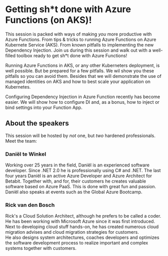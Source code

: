 # Getting sh\*t done with Azure Functions (on AKS)!

This session is packed with ways of making _you_ more productive with Azure Functions. From tips & tricks 
to running Azure Functions on Azure Kubernete Service (AKS). From known pitfalls to implementing the new Dependency Injection. Join 
us during this session and walk out with a well-filled toolbox ready to get sh\*t done with Azure Functions!

Running Azure Functions in AKS, or any other Kuberneters deployment, is well possible. But be prepared for a few pitfalls. We wil show you these pitfalls so you can avoid them. Besides that we will demonstrate the use of managed identities on AKS and how to best scale your application on Kubernetes.

Configuring Dependency Injection in Azure Function recently has become easier. We will show how to configure DI and, as a bonus, how to inject or bind settings into your Function App.

## About the speakers

This session will be hosted  by _not_ one, but _two_ hardened professionals. Meet the team:

### Daniël te Winkel

Working over 25 years in the field, Daniël is an experienced software developer. Since .NET 2.0 he is
professionally using C# and .NET. The last four years Daniël is an active Azure Developer and Azure 
Architect for Betabit. Together with, and for, their customers he creates valuable software based on Azure 
PaaS. This is done with great fun and passion. Daniël also speaks at events such as the Global Azure Bootcamp.

### Rick van den Bosch

Rick's a Cloud Solution Architect, although he prefers to be called a coder. He has been working with Microsoft 
Azure since it was first introduced. Next to developing cloud stuff hands-on, he has created numerous cloud 
migration advises and cloud migration strategies for customers.  
He also designs system architectures, coaches developers and optimizes the software development process to realize 
important and complex systems together with customers.
